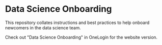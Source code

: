 # Data Science Onboarding

This repository collates instructions and best practices to help onboard newcomers in the data science team.

Check out "Data Science Onboarding" in OneLogin for the website version.

